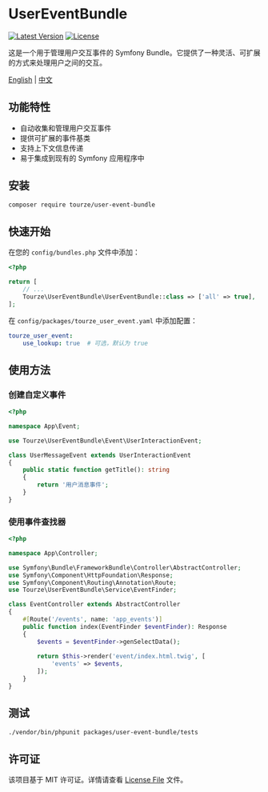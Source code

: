 # UserEventBundle

[![Latest Version](https://img.shields.io/packagist/v/tourze/user-event-bundle.svg?style=flat-square)](https://packagist.org/packages/tourze/user-event-bundle)
[![License](https://img.shields.io/github/license/tourze/user-event-bundle.svg?style=flat-square)](https://github.com/tourze/user-event-bundle/blob/main/LICENSE)

这是一个用于管理用户交互事件的 Symfony Bundle。它提供了一种灵活、可扩展的方式来处理用户之间的交互。

[English](README.md) | [中文](README.zh-CN.md)

## 功能特性

- 自动收集和管理用户交互事件
- 提供可扩展的事件基类
- 支持上下文信息传递
- 易于集成到现有的 Symfony 应用程序中

## 安装

```bash
composer require tourze/user-event-bundle
```

## 快速开始

在您的 `config/bundles.php` 文件中添加：

```php
<?php

return [
    // ...
    Tourze\UserEventBundle\UserEventBundle::class => ['all' => true],
];
```

在 `config/packages/tourze_user_event.yaml` 中添加配置：

```yaml
tourze_user_event:
    use_lookup: true  # 可选，默认为 true
```

## 使用方法

### 创建自定义事件

```php
<?php

namespace App\Event;

use Tourze\UserEventBundle\Event\UserInteractionEvent;

class UserMessageEvent extends UserInteractionEvent
{
    public static function getTitle(): string
    {
        return '用户消息事件';
    }
}
```

### 使用事件查找器

```php
<?php

namespace App\Controller;

use Symfony\Bundle\FrameworkBundle\Controller\AbstractController;
use Symfony\Component\HttpFoundation\Response;
use Symfony\Component\Routing\Annotation\Route;
use Tourze\UserEventBundle\Service\EventFinder;

class EventController extends AbstractController
{
    #[Route('/events', name: 'app_events')]
    public function index(EventFinder $eventFinder): Response
    {
        $events = $eventFinder->genSelectData();
        
        return $this->render('event/index.html.twig', [
            'events' => $events,
        ]);
    }
}
```

## 测试

```bash
./vendor/bin/phpunit packages/user-event-bundle/tests
```

## 许可证

该项目基于 MIT 许可证。详情请查看 [License File](LICENSE) 文件。 